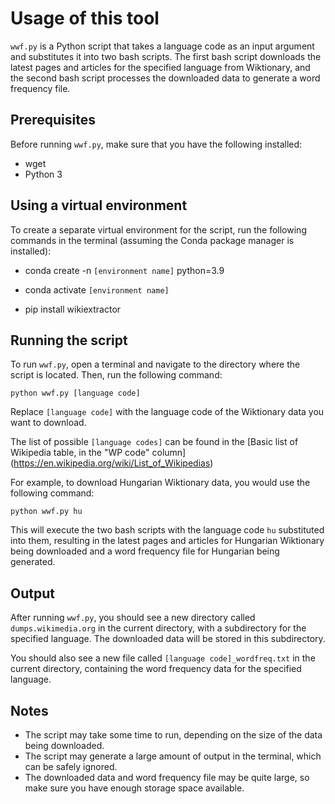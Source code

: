 # Usage of this tool

`wwf.py` is a Python script that takes a language code as an input argument and substitutes it into two bash scripts. The first bash script downloads the latest pages and articles for the specified language from Wiktionary, and the second bash script processes the downloaded data to generate a word frequency file.

## Prerequisites

Before running `wwf.py`, make sure that you have the following installed:

- wget
- Python 3

## Using a virtual environment

To create a separate virtual environment for the script, run the following commands in the terminal (assuming the Conda package manager is installed):

- conda create -n `[environment name]` python=3.9

- conda activate `[environment name]`

- pip install wikiextractor

## Running the script

To run `wwf.py`, open a terminal and navigate to the directory where the script is located. Then, run the following command:

`python wwf.py [language code]`

Replace `[language code]` with the language code of the Wiktionary data you want to download. 

The list of possible `[language codes]` can be found in the [Basic list of Wikipedia table, in the "WP code" column] (https://en.wikipedia.org/wiki/List_of_Wikipedias)

For example, to download Hungarian Wiktionary data, you would use the following command:

`python wwf.py hu`

This will execute the two bash scripts with the language code `hu` substituted into them, resulting in the latest pages and articles for Hungarian Wiktionary being downloaded and a word frequency file for Hungarian being generated.

## Output

After running `wwf.py`, you should see a new directory called `dumps.wikimedia.org` in the current directory, with a subdirectory for the specified language. The downloaded data will be stored in this subdirectory.

You should also see a new file called `[language code]_wordfreq.txt` in the current directory, containing the word frequency data for the specified language.

## Notes

- The script may take some time to run, depending on the size of the data being downloaded.
- The script may generate a large amount of output in the terminal, which can be safely ignored.
- The downloaded data and word frequency file may be quite large, so make sure you have enough storage space available.

